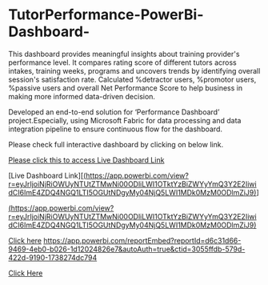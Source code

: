 # TutorPerformance-PowerBi-Dashboard-

This dashboard provides meaningful insights about training provider's performance level. It compares rating score of different tutors across intakes, training weeks, programs and uncovers trends by identifying overall session's satisfaction rate. Calculated %detractor users, %promotor users, %passive users and overall Net Performance Score to help business in making more informed data-driven decision.

Developed an end-to-end solution for ‘Performance Dashboard’ project.Especially, using Microsoft Fabric for data processing and data integration pipeline to ensure continuous flow for the dashboard.


Please check full interactive dashboard by clicking on below link.

[Please click this to access Live Dashboard Link]([(https://app.powerbi.com/view?r=eyJrIjoiNjRiOWUyNTUtZTMwNi00ODliLWI1OTktYzBiZWYyYmQ3Y2E2IiwidCI6ImE4ZDQ4NGQ1LTI5OGUtNDgyMy04NjQ5LWI1MDk0MzM0ODlmZiJ9)](https://app.powerbi.com/reportEmbed?reportId=d6c31d66-9469-4eb0-b026-1d12024826e7&autoAuth=true&ctid=3055ffdb-579d-422d-9190-1738274dc794))
 
 [Live Dashboard Link][[(https://app.powerbi.com/view?r=eyJrIjoiNjRiOWUyNTUtZTMwNi00ODliLWI1OTktYzBiZWYyYmQ3Y2E2IiwidCI6ImE4ZDQ4NGQ1LTI5OGUtNDgyMy04NjQ5LWI1MDk0MzM0ODlmZiJ9)](https://app.powerbi.com/reportEmbed?reportId=d6c31d66-9469-4eb0-b026-1d12024826e7&autoAuth=true&ctid=3055ffdb-579d-422d-9190-1738274dc794)]

 
[(https://app.powerbi.com/view?r=eyJrIjoiNjRiOWUyNTUtZTMwNi00ODliLWI1OTktYzBiZWYyYmQ3Y2E2IiwidCI6ImE4ZDQ4NGQ1LTI5OGUtNDgyMy04NjQ5LWI1MDk0MzM0ODlmZiJ9)](https://app.powerbi.com/reportEmbed?reportId=d6c31d66-9469-4eb0-b026-1d12024826e7&autoAuth=true&ctid=3055ffdb-579d-422d-9190-1738274dc794)

[Click here](https://app.powerbi.com/reportEmbed?reportId=d6c31d66-9469-4eb0-b026-1d12024826e7&autoAuth=true&ctid=3055ffdb-579d-422d-9190-1738274dc794)
https://app.powerbi.com/reportEmbed?reportId=d6c31d66-9469-4eb0-b026-1d12024826e7&autoAuth=true&ctid=3055ffdb-579d-422d-9190-1738274dc794

[Click Here](https://app.powerbi.com/reportEmbed?reportId=d6c31d66-9469-4eb0-b026-1d12024826e7&autoAuth=true&ctid=3055ffdb-579d-422d-9190-1738274dc794)
